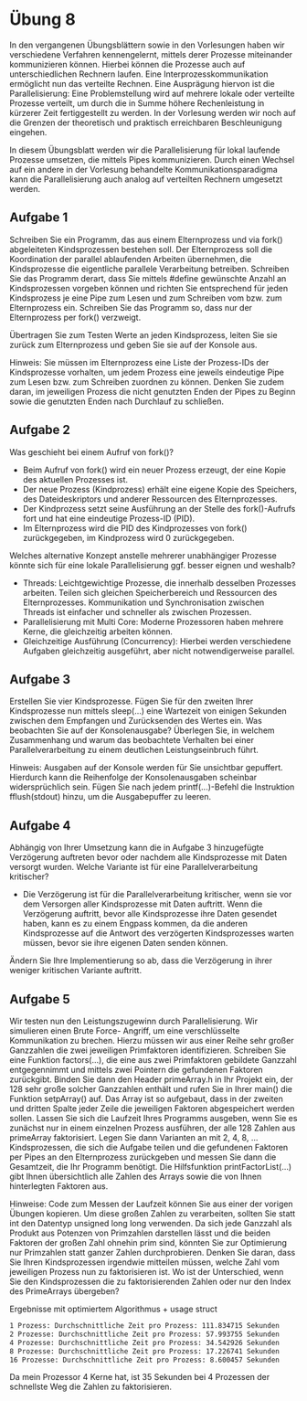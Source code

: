 # Übung 8 

In den vergangenen Übungsblättern sowie in den Vorlesungen haben wir verschiedene Verfahren kennengelernt, mittels derer Prozesse miteinander kommunizieren können. Hierbei können die Prozesse auch auf unterschiedlichen Rechnern laufen. Eine Interprozesskommunikation ermöglicht nun das verteilte Rechnen. Eine Ausprägung hiervon ist die Parallelisierung: Eine Problemstellung wird auf mehrere lokale oder verteilte Prozesse verteilt, um durch die in Summe höhere Rechenleistung in kürzerer Zeit fertiggestellt zu werden. In der Vorlesung werden wir noch auf die Grenzen der theoretisch und praktisch erreichbaren Beschleunigung eingehen. 

In diesem Übungsblatt werden wir die Parallelisierung für lokal laufende Prozesse umsetzen, die mittels Pipes kommunizieren. Durch einen Wechsel auf ein andere in der Vorlesung behandelte Kommunikationsparadigma kann die Parallelisierung auch analog auf verteilten Rechnern umgesetzt werden.

## Aufgabe 1

Schreiben Sie ein Programm, das aus einem Elternprozess und via fork() abgeleiteten Kindsprozessen bestehen soll. Der Elternprozess soll die Koordination der parallel ablaufenden Arbeiten übernehmen, die Kindsprozesse die eigentliche parallele Verarbeitung betreiben. Schreiben Sie das Programm derart, dass Sie mittels #define gewünschte Anzahl an Kindsprozessen vorgeben können und richten Sie entsprechend für jeden Kindsprozess je eine Pipe zum Lesen und zum Schreiben vom bzw. zum Elternprozess ein. Schreiben Sie das Programm so, dass nur der Elternprozess per fork() verzweigt. 

Übertragen Sie zum Testen Werte an jeden Kindsprozess, leiten Sie sie zurück zum Elternprozess und geben Sie sie auf der Konsole aus. 

Hinweis: Sie müssen im Elternprozess eine Liste der Prozess-IDs der Kindsprozesse vorhalten, um jedem Prozess eine jeweils eindeutige Pipe zum Lesen bzw. zum Schreiben zuordnen zu können. Denken Sie zudem daran, im jeweiligen Prozess die nicht genutzten Enden der Pipes zu Beginn sowie die genutzten Enden nach Durchlauf zu schließen. 

## Aufgabe 2

Was geschieht bei einem Aufruf von fork()? 

- Beim Aufruf von fork() wird ein neuer Prozess erzeugt, der eine Kopie des aktuellen Prozesses ist.
- Der neue Prozess (Kindprozess) erhält eine eigene Kopie des Speichers, des Dateideskriptors und anderer Ressourcen des Elternprozesses.
- Der Kindprozess setzt seine Ausführung an der Stelle des fork()-Aufrufs fort und hat eine eindeutige Prozess-ID (PID).
- Im Elternprozess wird die PID des Kindprozesses von fork() zurückgegeben, im Kindprozess wird 0 zurückgegeben.

Welches alternative Konzept anstelle mehrerer unabhängiger Prozesse könnte sich für eine lokale Parallelisierung ggf. besser eignen und weshalb?

- Threads: Leichtgewichtige Prozesse, die innerhalb desselben Prozesses arbeiten. Teilen sich gleichen Speicherbereich und Ressourcen des Elternprozesses. Kommunikation und Synchronisation zwischen Threads ist einfacher und schneller als zwischen Prozessen.
- Parallelisierung mit Multi Core: Moderne Prozessoren haben mehrere Kerne, die gleichzeitig arbeiten können.
- Gleichzeitige Ausführung (Concurrency): Hierbei werden verschiedene Aufgaben gleichzeitig ausgeführt, aber nicht notwendigerweise parallel.

## Aufgabe 3

Erstellen Sie vier Kindsprozesse. Fügen Sie für den zweiten Ihrer Kindsprozesse nun mittels sleep(...) eine Wartezeit von einigen Sekunden zwischen dem Empfangen und Zurücksenden des Wertes ein. Was beobachten Sie auf der Konsolenausgabe? Überlegen Sie, in welchem Zusammenhang und warum das beobachtete Verhalten bei einer Parallelverarbeitung zu einem deutlichen Leistungseinbruch führt. 

Hinweis: Ausgaben auf der Konsole werden für Sie unsichtbar gepuffert. Hierdurch kann die Reihenfolge der Konsolenausgaben scheinbar widersprüchlich sein. Fügen Sie nach jedem printf(...)-Befehl die Instruktion fflush(stdout) hinzu, um die Ausgabepuffer zu leeren. 

## Aufgabe 4

Abhängig von Ihrer Umsetzung kann die in Aufgabe 3 hinzugefügte Verzögerung auftreten bevor oder nachdem alle Kindsprozesse mit Daten versorgt wurden. Welche Variante ist für eine Parallelverarbeitung kritischer? 

- Die Verzögerung ist für die Parallelverarbeitung kritischer, wenn sie vor dem Versorgen aller Kindsprozesse mit Daten auftritt. Wenn die Verzögerung auftritt, bevor alle Kindsprozesse ihre Daten gesendet haben, kann es zu einem Engpass kommen, da die anderen Kindsprozesse auf die Antwort des verzögerten Kindsprozesses warten müssen, bevor sie ihre eigenen Daten senden können.

Ändern Sie Ihre Implementierung so ab, dass die Verzögerung in ihrer weniger kritischen Variante auftritt. 

## Aufgabe 5

Wir testen nun den Leistungszugewinn durch Parallelisierung. Wir simulieren einen Brute Force- Angriff, um eine verschlüsselte Kommunikation zu brechen. Hierzu müssen wir aus einer Reihe sehr  großer Ganzzahlen die zwei jeweiligen Primfaktoren identifizieren. Schreiben Sie eine Funktion factors(...), die eine aus zwei Primfaktoren gebildete Ganzzahl entgegennimmt und mittels zwei Pointern die gefundenen Faktoren zurückgibt. Binden Sie dann den Header primeArray.h in Ihr Projekt ein, der 128 sehr große solcher Ganzzahlen enthält und rufen Sie in Ihrer main() die Funktion setpArray() auf. Das Array ist so aufgebaut, dass in der zweiten und dritten Spalte jeder Zeile die jeweiligen Faktoren abgespeichert werden sollen. Lassen Sie sich die Laufzeit Ihres Programms ausgeben, wenn Sie es zunächst nur in einem einzelnen Prozess ausführen, der alle 128 Zahlen aus primeArray faktorisiert. Legen Sie dann Varianten an mit 2, 4, 8, ... Kindsprozessen, die sich die Aufgabe teilen und die gefundenen Faktoren per Pipes an den Elternprozess zurückgeben und messen Sie dann die Gesamtzeit, die Ihr Programm benötigt. Die Hilfsfunktion printFactorList(...) gibt Ihnen übersichtlich alle Zahlen des Arrays sowie die von Ihnen hinterlegten Faktoren aus. 

Hinweise: Code zum Messen der Laufzeit können Sie aus einer der vorigen Übungen kopieren. Um diese großen Zahlen zu verarbeiten, sollten Sie statt int den Datentyp unsigned long long verwenden. Da sich jede Ganzzahl als Produkt aus Potenzen von Primzahlen darstellen lässt und die beiden Faktoren der großen Zahl ohnehin prim sind, könnten Sie zur Optimierung nur Primzahlen statt ganzer Zahlen durchprobieren. Denken Sie daran, dass Sie Ihren Kindsprozessen irgendwie mitteilen müssen, welche Zahl vom jeweiligen Prozess nun zu faktorisieren ist. Wo ist der Unterschied, wenn Sie den Kindsprozessen die zu faktorisierenden Zahlen oder nur den Index des PrimeArrays übergeben? 


Ergebnisse mit optimiertem Algorithmus + usage struct
```bash
1 Prozess: Durchschnittliche Zeit pro Prozess: 111.834715 Sekunden
2 Prozesse: Durchschnittliche Zeit pro Prozess: 57.993755 Sekunden
4 Prozesse: Durchschnittliche Zeit pro Prozess: 34.542926 Sekunden
8 Prozesse: Durchschnittliche Zeit pro Prozess: 17.226741 Sekunden 
16 Prozesse: Durchschnittliche Zeit pro Prozess: 8.600457 Sekunden
```

Da mein Prozessor 4 Kerne hat, ist 35 Sekunden bei 4 Prozessen der schnellste Weg die Zahlen zu faktorisieren.